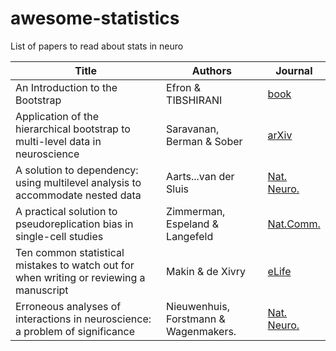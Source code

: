 # awesome-statistics

List of papers to read about stats in neuro

| Title | Authors | Journal |
| ---- | ----- | ----- |
| An Introduction to the Bootstrap | Efron & TIBSHIRANI | [book]() | 
| Application of the hierarchical bootstrap to multi-level data in neuroscience| Saravanan, Berman & Sober | [arXiv](https://arxiv.org/abs/2007.07797) |
| A solution to dependency: using multilevel analysis to accommodate nested data | Aarts...van der Sluis| [Nat. Neuro.](https://www.nature.com/articles/nn.3648)| 
| A practical solution to pseudoreplication bias in single-cell studies | Zimmerman, Espeland & Langefeld | [Nat.Comm.](https://www.nature.com/articles/s41467-021-21038-1) | 
| Ten common statistical mistakes to watch out for when writing or reviewing a manuscript | Makin & de Xivry | [eLife](https://elifesciences.org/articles/48175) | 
| Erroneous analyses of interactions in neuroscience: a problem of significance | Nieuwenhuis, Forstmann & Wagenmakers. | [Nat. Neuro.](https://www.nature.com/articles/nn.2886) | 
